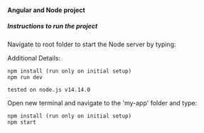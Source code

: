 #### Angular and Node project

##### Instructions to run the project

Navigate to root folder to start the Node server by typing:

Additional Details:

```
npm install (run only on initial setup)
npm run dev

tested on node.js v14.14.0
```

Open new terminal and navigate to the 'my-app' folder and type:

```
npm install (run only on initial setup)
npm start
```
